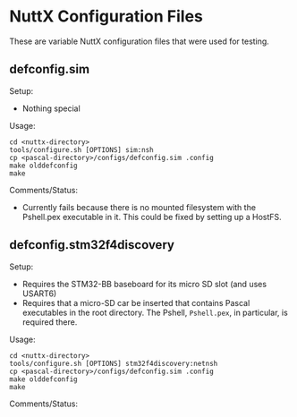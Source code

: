 NuttX Configuration Files
=========================

These are variable NuttX configuration files that were used for testing.

defconfig.sim
-------------

Setup:
- Nothing special

Usage:

    cd <nuttx-directory>
    tools/configure.sh [OPTIONS] sim:nsh
    cp <pascal-directory>/configs/defconfig.sim .config
    make olddefconfig
    make

Comments/Status:
- Currently fails because there is no mounted filesystem with the Pshell.pex executable in it.  This could be fixed by setting up a HostFS.

defconfig.stm32f4discovery
--------------------------

Setup:
- Requires the STM32-BB baseboard for its micro SD slot (and uses USART6)
- Requires that a micro-SD car be inserted that contains Pascal executables in the root directory.  The Pshell, `Pshell.pex`, in particular, is required there.

Usage:

    cd <nuttx-directory>
    tools/configure.sh [OPTIONS] stm32f4discovery:netnsh
    cp <pascal-directory>/configs/defconfig.sim .config
    make olddefconfig
    make

Comments/Status:
